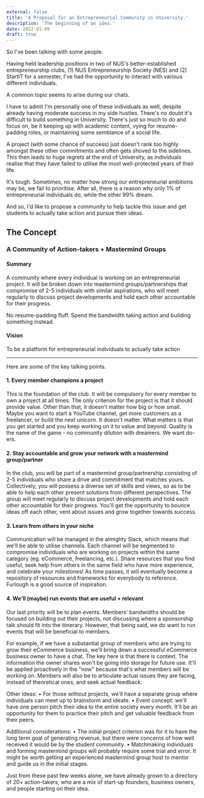 ```yaml
---
external: false
title: 'A Proposal for an Entrepreneurial Community in University.'
description: 'The beginning of an idea.'
date: 2022-01-09
draft: true
---
```


So I've been talking with some people.

Having held leadership positions in two of NUS's better-established entrepreneurship clubs, (1) NUS Entrepreneurship Society (NES) and (2) StartIT for a semester, I've had the opportunity to interact with various different individuals.

A common topic seems to arise during our chats.

I have to admit I'm personally one of these individuals as well, despite already having moderate success in my side hustles. There's no doubt it's difficult to build something in University. There's just so much to do and focus on, be it keeping up with academic content, vying for resume-padding roles, or maintaining some semblance of a social life.

A project (with some chance of success) just doesn't rank too highly amongst these other commitments and often gets shoved to the sidelines. This then leads to huge regrets at the end of University, as individuals realise that they have failed to utilise the most well-protected years of their life.

It's tough. Sometimes, no matter how strong our entrepreneurial ambitions may be, we fail to prioritise. After all, there is a reason why only 1% of entrepreneurial individuals do, while the other 99% dream.

And so, I'd like to propose a community to help tackle this issue and get students to actually take action and pursue their ideas.

## The Concept

### A Community of Action-takers + Mastermind Groups

#### Summary

A community where every individual is working on an entrepreneurial project. It will be broken down into mastermind groups/partnerships that compromise of 2-5 individuals with similar aspirations, who will meet regularly to discuss project developments and hold each other accountable for their progress.

No resume-padding fluff. Spend the bandwidth taking action and building something instead.

#### Vision

To be a platform for entrepreneurial individuals to actually take action

---

Here are some of the key talking points.

#### 1. Every member champions a project

This is the foundation of the club. It will be compulsory for every member to own a project at all times. The only criterion for the project is that it should provide value. Other than that, it doesn't matter how big or how small. Maybe you want to start a YouTube channel, get more customers as a freelancer, or build the next unicorn. It doesn't matter. What matters is that you get started and you keep working on it to value and beyond. Quality is the name of the game - no community dilution with dreamers. We want do-ers.

#### 2. Stay accountable and grow your network with a mastermind group/partner

In the club, you will be part of a mastermind group/partnership consisting of 2-5 individuals who share a drive and commitment that matches yours. Collectively, you will possess a diverse set of skills and views, so as to be able to help each other present solutions from different perspectives. The group will meet regularly to discuss project developments and hold each other accountable for their progress. You'll get the opportunity to bounce ideas off each other, vent about issues and grow together towards success.

#### 3. Learn from others in your niche

Communication will be managed in the almighty Slack, which means that we'll be able to utilise channels. Each channel will be segmented to compromise individuals who are working on projects within the same category (eg. eCommerce, freelancing, etc.). Share resources that you find useful, seek help from others in the same field who have more experience, and celebrate your milestones! As time passes, it will eventually become a repository of resources and frameworks for everybody to reference. Furlough is a good source of inspiration.

#### 4. We'll (maybe) run events that are useful + relevant

Our last priority will be to plan events. Members' bandwidths should be focused on building out their projects, not discussing where a sponsorship talk should fit into the itinerary. However, that being said, we do want to run events that will be beneficial to members.

For example, if we have a substantial group of members who are trying to grow their eCommerce business, we'll bring down a successful eCommerce business owner to have a chat. The key here is that there is context. The information the owner shares won't be going into storage for future use. It'll be applied proactively in the "now" because that's what members will be working on. Members will also be to articulate actual issues they are facing, instead of theoretical ones, and seek actual feedback.

Other ideas:
• For those without projects, we'll have a separate group where individuals can meet up to brainstorm and ideate.
• Event concept: we'll have one person pitch their idea to the entire society every month. It'll be an opportunity for them to practice their pitch and get valuable feedback from their peers.

Additional considerations:
• The initial project criterion was for it to have the long term goal of generating revenue, but there were concerns of how well received it would be by the student community.
• Matchmaking individuals and forming mastermind groups will probably require some trial and error. It might be worth getting an experienced mastermind group host to mentor and guide us in the initial stages.

Just from these past few weeks alone, we have already grown to a directory of 20+ action-takers, who are a mix of start-up founders, business owners, and people starting on their idea.
